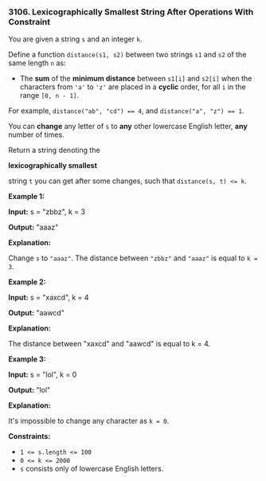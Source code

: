 ### 3106\. Lexicographically Smallest String After Operations With Constraint

You are given a string `s` and an integer `k`.

Define a function `distance(s1, s2)` between two strings `s1` and `s2` of the same length `n` as:

*   The **sum** of the **minimum distance** between `s1[i]` and `s2[i]` when the characters from `'a'` to `'z'` are placed in a **cyclic** order, for all `i` in the range `[0, n - 1]`.

For example, `distance("ab", "cd") == 4`, and `distance("a", "z") == 1`.

You can **change** any letter of `s` to **any** other lowercase English letter, **any** number of times.

Return a string denoting the

**lexicographically smallest**

string `t` you can get after some changes, such that `distance(s, t) <= k`.

**Example 1:**

**Input:** s = "zbbz", k = 3

**Output:** "aaaz"

**Explanation:**

Change `s` to `"aaaz"`. The distance between `"zbbz"` and `"aaaz"` is equal to `k = 3`.

**Example 2:**

**Input:** s = "xaxcd", k = 4

**Output:** "aawcd"

**Explanation:**

The distance between "xaxcd" and "aawcd" is equal to k = 4.

**Example 3:**

**Input:** s = "lol", k = 0

**Output:** "lol"

**Explanation:**

It's impossible to change any character as `k = 0`.

**Constraints:**

*   `1 <= s.length <= 100`
*   `0 <= k <= 2000`
*   `s` consists only of lowercase English letters.
